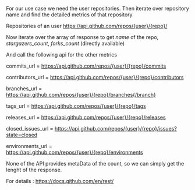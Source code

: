 For our use case we need the user repositories. Then iterate over repository name and find the detailed metrics of that repository

Repositories of an user
https://api.github.com/repos/{user}/{repo}/

Now iterate over the array of response to get *name* of the repo, *stargazers_count*, *forks_count* (directly available)

And call the following api for the other metrics

commits_url = https://api.github.com/repos/{user}/{repo}/commits 

contributors_url = https://api.github.com/repos/{user}/{repo}/contributors

branches_url = https://api.github.com/repos/{user}/{repo}/branches{/branch} 

tags_url = https://api.github.com/repos/{user}/{repo}/tags

releases_url = https://api.github.com/repos/{user}/{repo}/releases

closed_issues_url = https://api.github.com/repos/{user}/{repo}/issues?state=closed 

environments_url = https://api.github.com/repos/{user}/{repo}/environments

None of the API provides metaData of the count, so we can simply get the lenght of the response. 


For details : https://docs.github.com/en/rest/

